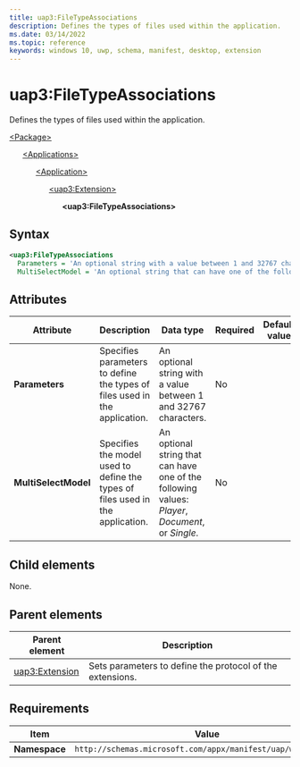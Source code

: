 ```yaml
---
title: uap3:FileTypeAssociations
description: Defines the types of files used within the application.
ms.date: 03/14/2022
ms.topic: reference
keywords: windows 10, uwp, schema, manifest, desktop, extension 
---
```


# uap3:FileTypeAssociations

Defines the types of files used within the application.

[\<Package\>](element-package.md)

&nbsp;&nbsp;&nbsp;&nbsp;&nbsp;&nbsp;[\<Applications\>](element-applications.md)

&nbsp;&nbsp;&nbsp;&nbsp;&nbsp;&nbsp;&nbsp;&nbsp;&nbsp;&nbsp;&nbsp;&nbsp;[\<Application\>](element-application.md)

&nbsp;&nbsp;&nbsp;&nbsp;&nbsp;&nbsp;&nbsp;&nbsp;&nbsp;&nbsp;&nbsp;&nbsp;&nbsp;&nbsp;&nbsp;&nbsp;&nbsp;&nbsp;[\<uap3:Extension\>](element-uap3-extension-manual.md)

&nbsp;&nbsp;&nbsp;&nbsp;&nbsp;&nbsp;&nbsp;&nbsp;&nbsp;&nbsp;&nbsp;&nbsp;&nbsp;&nbsp;&nbsp;&nbsp;&nbsp;&nbsp;&nbsp;&nbsp;&nbsp;&nbsp;&nbsp;&nbsp;**\<uap3:FileTypeAssociations\>**

## Syntax

```xml
<uap3:FileTypeAssociations
  Parameters = 'An optional string with a value between 1 and 32767 characters.'
  MultiSelectModel = 'An optional string that can have one of the following values: "Player", "Document", or "Single".' />
```

## Attributes

| Attribute | Description | Data type | Required | Default value |
|-|-|-|-|-|
| **Parameters** | Specifies parameters to define the types of files used in the application. | An optional string with a value between 1 and 32767 characters. | No |  |
| **MultiSelectModel** | Specifies the model used to define the types of files used in the application. | An optional string that can have one of the following values: *Player*, *Document*, or *Single*. | No |  |

## Child elements

None.

## Parent elements

| Parent element | Description |
|-|-|
| [uap3:Extension](element-uap3-extension-manual.md) | Sets parameters to define the protocol of the extensions. |

## Requirements

| Item | Value |
|--|--|
| **Namespace** | `http://schemas.microsoft.com/appx/manifest/uap/windows10/3` |
